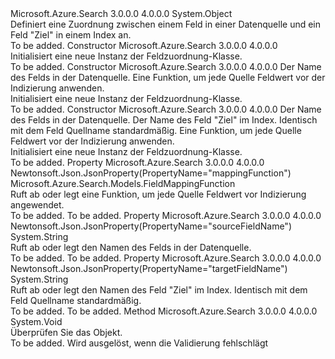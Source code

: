 <Type Name="FieldMapping" FullName="Microsoft.Azure.Search.Models.FieldMapping">
  <TypeSignature Language="C#" Value="public class FieldMapping" />
  <TypeSignature Language="ILAsm" Value=".class public auto ansi beforefieldinit FieldMapping extends System.Object" />
  <TypeSignature Language="DocId" Value="T:Microsoft.Azure.Search.Models.FieldMapping" />
  <TypeSignature Language="VB.NET" Value="Public Class FieldMapping" />
  <TypeSignature Language="F#" Value="type FieldMapping = class" />
  <AssemblyInfo>
    <AssemblyName>Microsoft.Azure.Search</AssemblyName>
    <AssemblyVersion>3.0.0.0</AssemblyVersion>
    <AssemblyVersion>4.0.0.0</AssemblyVersion>
  </AssemblyInfo>
  <Base>
    <BaseTypeName>System.Object</BaseTypeName>
  </Base>
  <Interfaces />
  <Docs>
    <summary>
            Definiert eine Zuordnung zwischen einem Feld in einer Datenquelle und ein Feld "Ziel" in einem Index an.
            <see href="https://docs.microsoft.com/azure/search/search-indexer-field-mappings" /></summary>
    <remarks>To be added.</remarks>
  </Docs>
  <Members>
    <Member MemberName=".ctor">
      <MemberSignature Language="C#" Value="public FieldMapping ();" />
      <MemberSignature Language="ILAsm" Value=".method public hidebysig specialname rtspecialname instance void .ctor() cil managed" />
      <MemberSignature Language="DocId" Value="M:Microsoft.Azure.Search.Models.FieldMapping.#ctor" />
      <MemberSignature Language="VB.NET" Value="Public Sub New ()" />
      <MemberType>Constructor</MemberType>
      <AssemblyInfo>
        <AssemblyName>Microsoft.Azure.Search</AssemblyName>
        <AssemblyVersion>3.0.0.0</AssemblyVersion>
        <AssemblyVersion>4.0.0.0</AssemblyVersion>
      </AssemblyInfo>
      <Parameters />
      <Docs>
        <summary>
            Initialisiert eine neue Instanz der Feldzuordnung-Klasse.
            </summary>
        <remarks>To be added.</remarks>
      </Docs>
    </Member>
    <Member MemberName=".ctor">
      <MemberSignature Language="C#" Value="public FieldMapping (string sourceFieldName, Microsoft.Azure.Search.Models.FieldMappingFunction mappingFunction);" />
      <MemberSignature Language="ILAsm" Value=".method public hidebysig specialname rtspecialname instance void .ctor(string sourceFieldName, class Microsoft.Azure.Search.Models.FieldMappingFunction mappingFunction) cil managed" />
      <MemberSignature Language="DocId" Value="M:Microsoft.Azure.Search.Models.FieldMapping.#ctor(System.String,Microsoft.Azure.Search.Models.FieldMappingFunction)" />
      <MemberSignature Language="VB.NET" Value="Public Sub New (sourceFieldName As String, mappingFunction As FieldMappingFunction)" />
      <MemberSignature Language="F#" Value="new Microsoft.Azure.Search.Models.FieldMapping : string * Microsoft.Azure.Search.Models.FieldMappingFunction -&gt; Microsoft.Azure.Search.Models.FieldMapping" Usage="new Microsoft.Azure.Search.Models.FieldMapping (sourceFieldName, mappingFunction)" />
      <MemberType>Constructor</MemberType>
      <AssemblyInfo>
        <AssemblyName>Microsoft.Azure.Search</AssemblyName>
        <AssemblyVersion>3.0.0.0</AssemblyVersion>
        <AssemblyVersion>4.0.0.0</AssemblyVersion>
      </AssemblyInfo>
      <Parameters>
        <Parameter Name="sourceFieldName" Type="System.String" />
        <Parameter Name="mappingFunction" Type="Microsoft.Azure.Search.Models.FieldMappingFunction" />
      </Parameters>
      <Docs>
        <param name="sourceFieldName">Der Name des Felds in der Datenquelle.</param>
        <param name="mappingFunction">Eine Funktion, um jede Quelle Feldwert vor der Indizierung anwenden.</param>
        <summary>
            Initialisiert eine neue Instanz der Feldzuordnung-Klasse.
            </summary>
        <remarks>To be added.</remarks>
      </Docs>
    </Member>
    <Member MemberName=".ctor">
      <MemberSignature Language="C#" Value="public FieldMapping (string sourceFieldName, string targetFieldName = null, Microsoft.Azure.Search.Models.FieldMappingFunction mappingFunction = null);" />
      <MemberSignature Language="ILAsm" Value=".method public hidebysig specialname rtspecialname instance void .ctor(string sourceFieldName, string targetFieldName, class Microsoft.Azure.Search.Models.FieldMappingFunction mappingFunction) cil managed" />
      <MemberSignature Language="DocId" Value="M:Microsoft.Azure.Search.Models.FieldMapping.#ctor(System.String,System.String,Microsoft.Azure.Search.Models.FieldMappingFunction)" />
      <MemberSignature Language="VB.NET" Value="Public Sub New (sourceFieldName As String, Optional targetFieldName As String = null, Optional mappingFunction As FieldMappingFunction = null)" />
      <MemberSignature Language="F#" Value="new Microsoft.Azure.Search.Models.FieldMapping : string * string * Microsoft.Azure.Search.Models.FieldMappingFunction -&gt; Microsoft.Azure.Search.Models.FieldMapping" Usage="new Microsoft.Azure.Search.Models.FieldMapping (sourceFieldName, targetFieldName, mappingFunction)" />
      <MemberType>Constructor</MemberType>
      <AssemblyInfo>
        <AssemblyName>Microsoft.Azure.Search</AssemblyName>
        <AssemblyVersion>3.0.0.0</AssemblyVersion>
        <AssemblyVersion>4.0.0.0</AssemblyVersion>
      </AssemblyInfo>
      <Parameters>
        <Parameter Name="sourceFieldName" Type="System.String" />
        <Parameter Name="targetFieldName" Type="System.String" />
        <Parameter Name="mappingFunction" Type="Microsoft.Azure.Search.Models.FieldMappingFunction" />
      </Parameters>
      <Docs>
        <param name="sourceFieldName">Der Name des Felds in der Datenquelle.</param>
        <param name="targetFieldName">Der Name des Feld "Ziel" im Index. Identisch mit dem Feld Quellname standardmäßig.</param>
        <param name="mappingFunction">Eine Funktion, um jede Quelle Feldwert vor der Indizierung anwenden.</param>
        <summary>
            Initialisiert eine neue Instanz der Feldzuordnung-Klasse.
            </summary>
        <remarks>To be added.</remarks>
      </Docs>
    </Member>
    <Member MemberName="MappingFunction">
      <MemberSignature Language="C#" Value="public Microsoft.Azure.Search.Models.FieldMappingFunction MappingFunction { get; set; }" />
      <MemberSignature Language="ILAsm" Value=".property instance class Microsoft.Azure.Search.Models.FieldMappingFunction MappingFunction" />
      <MemberSignature Language="DocId" Value="P:Microsoft.Azure.Search.Models.FieldMapping.MappingFunction" />
      <MemberSignature Language="VB.NET" Value="Public Property MappingFunction As FieldMappingFunction" />
      <MemberSignature Language="F#" Value="member this.MappingFunction : Microsoft.Azure.Search.Models.FieldMappingFunction with get, set" Usage="Microsoft.Azure.Search.Models.FieldMapping.MappingFunction" />
      <MemberType>Property</MemberType>
      <AssemblyInfo>
        <AssemblyName>Microsoft.Azure.Search</AssemblyName>
        <AssemblyVersion>3.0.0.0</AssemblyVersion>
        <AssemblyVersion>4.0.0.0</AssemblyVersion>
      </AssemblyInfo>
      <Attributes>
        <Attribute>
          <AttributeName>Newtonsoft.Json.JsonProperty(PropertyName="mappingFunction")</AttributeName>
        </Attribute>
      </Attributes>
      <ReturnValue>
        <ReturnType>Microsoft.Azure.Search.Models.FieldMappingFunction</ReturnType>
      </ReturnValue>
      <Docs>
        <summary>
            Ruft ab oder legt eine Funktion, um jede Quelle Feldwert vor Indizierung angewendet.
            </summary>
        <value>To be added.</value>
        <remarks>To be added.</remarks>
      </Docs>
    </Member>
    <Member MemberName="SourceFieldName">
      <MemberSignature Language="C#" Value="public string SourceFieldName { get; set; }" />
      <MemberSignature Language="ILAsm" Value=".property instance string SourceFieldName" />
      <MemberSignature Language="DocId" Value="P:Microsoft.Azure.Search.Models.FieldMapping.SourceFieldName" />
      <MemberSignature Language="VB.NET" Value="Public Property SourceFieldName As String" />
      <MemberSignature Language="F#" Value="member this.SourceFieldName : string with get, set" Usage="Microsoft.Azure.Search.Models.FieldMapping.SourceFieldName" />
      <MemberType>Property</MemberType>
      <AssemblyInfo>
        <AssemblyName>Microsoft.Azure.Search</AssemblyName>
        <AssemblyVersion>3.0.0.0</AssemblyVersion>
        <AssemblyVersion>4.0.0.0</AssemblyVersion>
      </AssemblyInfo>
      <Attributes>
        <Attribute>
          <AttributeName>Newtonsoft.Json.JsonProperty(PropertyName="sourceFieldName")</AttributeName>
        </Attribute>
      </Attributes>
      <ReturnValue>
        <ReturnType>System.String</ReturnType>
      </ReturnValue>
      <Docs>
        <summary>
            Ruft ab oder legt den Namen des Felds in der Datenquelle.
            </summary>
        <value>To be added.</value>
        <remarks>To be added.</remarks>
      </Docs>
    </Member>
    <Member MemberName="TargetFieldName">
      <MemberSignature Language="C#" Value="public string TargetFieldName { get; set; }" />
      <MemberSignature Language="ILAsm" Value=".property instance string TargetFieldName" />
      <MemberSignature Language="DocId" Value="P:Microsoft.Azure.Search.Models.FieldMapping.TargetFieldName" />
      <MemberSignature Language="VB.NET" Value="Public Property TargetFieldName As String" />
      <MemberSignature Language="F#" Value="member this.TargetFieldName : string with get, set" Usage="Microsoft.Azure.Search.Models.FieldMapping.TargetFieldName" />
      <MemberType>Property</MemberType>
      <AssemblyInfo>
        <AssemblyName>Microsoft.Azure.Search</AssemblyName>
        <AssemblyVersion>3.0.0.0</AssemblyVersion>
        <AssemblyVersion>4.0.0.0</AssemblyVersion>
      </AssemblyInfo>
      <Attributes>
        <Attribute>
          <AttributeName>Newtonsoft.Json.JsonProperty(PropertyName="targetFieldName")</AttributeName>
        </Attribute>
      </Attributes>
      <ReturnValue>
        <ReturnType>System.String</ReturnType>
      </ReturnValue>
      <Docs>
        <summary>
            Ruft ab oder legt den Namen des Feld "Ziel" im Index. Identisch mit dem Feld Quellname standardmäßig.
            </summary>
        <value>To be added.</value>
        <remarks>To be added.</remarks>
      </Docs>
    </Member>
    <Member MemberName="Validate">
      <MemberSignature Language="C#" Value="public virtual void Validate ();" />
      <MemberSignature Language="ILAsm" Value=".method public hidebysig newslot virtual instance void Validate() cil managed" />
      <MemberSignature Language="DocId" Value="M:Microsoft.Azure.Search.Models.FieldMapping.Validate" />
      <MemberSignature Language="VB.NET" Value="Public Overridable Sub Validate ()" />
      <MemberSignature Language="F#" Value="abstract member Validate : unit -&gt; unit&#xA;override this.Validate : unit -&gt; unit" Usage="fieldMapping.Validate " />
      <MemberType>Method</MemberType>
      <AssemblyInfo>
        <AssemblyName>Microsoft.Azure.Search</AssemblyName>
        <AssemblyVersion>3.0.0.0</AssemblyVersion>
        <AssemblyVersion>4.0.0.0</AssemblyVersion>
      </AssemblyInfo>
      <ReturnValue>
        <ReturnType>System.Void</ReturnType>
      </ReturnValue>
      <Parameters />
      <Docs>
        <summary>
            Überprüfen Sie das Objekt.
            </summary>
        <remarks>To be added.</remarks>
        <exception cref="T:Microsoft.Rest.ValidationException">
            Wird ausgelöst, wenn die Validierung fehlschlägt
            </exception>
      </Docs>
    </Member>
  </Members>
</Type>